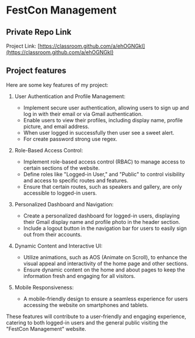 # FestCon Management

## Private Repo Link
Project Link: [https://classroom.github.com/a/ehOGNGkI](https://classroom.github.com/a/ehOGNGkI)



## Project features

Here are some key features of my project:

1. User Authentication and Profile Management:

    * Implement secure user authentication, allowing users to sign up and log in with their email or via Gmail authentication.
    * Enable users to view their profiles, including display name, profile picture, and email address.
    * When user logged in successfully then user see a sweet alert.
    * For create password strong use regex.

2. Role-Based Access Control:

    * Implement role-based access control (RBAC) to manage access to certain sections of the website.
    * Define roles like "Logged-in User," and "Public" to control visibility and access to specific routes and features.
    * Ensure that certain routes, such as speakers and gallery, are only accessible to logged-in users.


3. Personalized Dashboard and Navigation:

    * Create a personalized dashboard for logged-in users, displaying their Gmail display name and profile photo in the header section.
    * Include a logout button in the navigation bar for users to easily sign out from their accounts.


4. Dynamic Content and Interactive UI:

    * Utilize animations, such as AOS (Animate on Scroll), to enhance the visual appeal and interactivity of the home page and other sections.
    * Ensure dynamic content on the home and about pages to keep the information fresh and engaging for all visitors.



5. Mobile Responsiveness:

    * A mobile-friendly design to ensure a seamless experience for users accessing the website on smartphones and tablets.


These features will contribute to a user-friendly and engaging experience, catering to both logged-in users and the general public visiting the "FestCon Management" website.